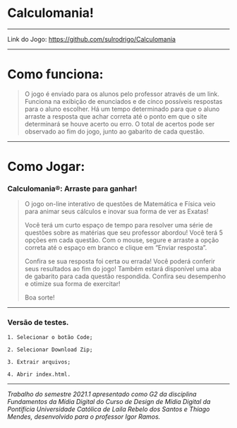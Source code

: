 # Calculomania!
---

Link do Jogo: https://github.com/sulrodrigo/Calculomania

---
# Como funciona:

>O jogo é enviado para os alunos pelo professor através de um link. Funciona na exibição de enunciados e de cinco possíveis respostas para o aluno escolher. Há um tempo determinado para que o aluno arraste a resposta que achar correta até o ponto em que o site determinará se houve acerto ou erro. O total de acertos pode ser observado ao fim do jogo, junto ao gabarito de cada questão.
>
---
# Como Jogar:

### Calculomania®: Arraste para ganhar!

>
> O jogo on-line interativo de questões de Matemática e Física veio para animar seus cálculos e inovar sua forma de ver as Exatas! 
>
> Você terá um curto espaço de tempo para resolver uma série de questões sobre as matérias que seu professor abordou! Você terá 5 opções em cada questão. Com o mouse, segure e arraste a opção correta até o espaço em branco e clique em “Enviar resposta”. 
> 
> Confira se sua resposta foi certa ou errada! Você poderá conferir seus resultados ao fim do jogo! Também estará disponível uma aba de gabarito para cada questão respondida. Confira seu desempenho e otimize sua forma de exercitar!
>
> Boa sorte! 
---

### Versão de testes.

```
1. Selecionar o botão Code;

2. Selecionar Download Zip;

3. Extrair arquivos;

4. Abrir index.html.
```
---


_Trabalho do semestre 2021.1 apresentado como G2 da disciplina Fundamentos da Mídia Digital do Curso de Design de Mídia Digital da Pontifícia Universidade Católica de Laila Rebelo dos Santos e Thiago Mendes, desenvolvido para o professor Igor Ramos._